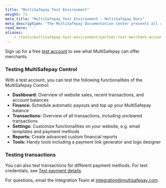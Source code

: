 ```yaml
---
title: "MultiSafepay Test Environment"
weight: 71
meta_title: "MultiSafepay Test Environment - MultiSafepay Docs"
meta_description: "The MultiSafepay Documentation Center presents all relevant information about our Plugins and API. You can also find support pages for payment methods, tools and general questions as well as the contact details of our Support and Integration Teams."
read_more: '.'
aliases:
    - /tools/multisafepay-test-environment/partner-test-merchant-account
---
```


Sign up for a free [test account](https://testmerchant.multisafepay.com/signup?_ga=2.239314307.1689046699.1579505297-896219683.1574159857) to see what MultiSafepay can offer merchants.

### Testing MultiSafepay Control

With a test account, you can test the following functionalities of the MultiSafepay Control:

- **Dashboard:** Overview of website sales, recent transactions, and account balances
- **Finance:** Schedule automatic payouts and top up your MultiSafepay balance
- **Transactions:** Overview of all transactions, including uncleared transactions
- **Settings:** Customize functionalities on your website, e.g. email templates and payment methods
- **Reports:** Create advanced custom financial reports 
- **Tools:** Handy tools including a payment link generator and logo designer

### Testing transactions

You can also test transactions for different payment methods. For test credentials, see [Test payment details](https://docs.multisafepay.com/faq/getting-started/test-payment-details).

For questions, email the Integration Team at <integration@multisafepay.com>
